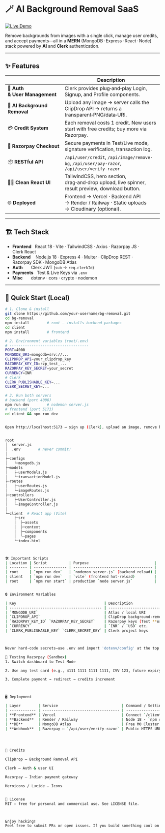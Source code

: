 # 🪄 AI Background Removal SaaS  
[![Live Demo](https://img.shields.io/badge/Live-Demo-27AE60?style=for-the-badge&logo=vercel&logoColor=white)](https://bg-removal-vna6.vercel.app/)

Remove backgrounds from images with a single click, manage user credits, and accept payments—all in a **MERN** (MongoDB · Express · React · Node) stack powered by **AI** and **Clerk** authentication.

---

## ✨ Features
|               | Description |
|---------------|-------------|
| 🔐 **Auth & User Management** | Clerk provides plug‑and‑play Login, Signup, and Profile components. |
| 🎨 **AI Background Removal**  | Upload any image → server calls the ClipDrop API → returns a transparent‑PNG/data‑URI. |
| 💳 **Credit System**          | Each removal costs 1 credit. New users start with free credits; buy more via Razorpay. |
| 🛒 **Razorpay Checkout**      | Secure payments in Test/Live mode, signature verification, transaction log. |
| 📦 **RESTful API**            | `/api/user/credit`, `/api/image/remove-bg`, `/api/user/pay-razor`, `/api/user/verify-razor` |
| 🧑‍💻 **Clean React UI**       | TailwindCSS, hero section, drag‑and‑drop upload, live spinner, result preview, download button. |
| 🌐 **Deployed**               | Frontend → Vercel · Backend API → Render / Railway · Static uploads → Cloudinary (optional). |

---

## 🏗️ Tech Stack
- **Frontend**   React 18 · Vite · TailwindCSS · Axios · Razorpay JS · Clerk React
- **Backend**    Node.js 18 · Express 4 · Multer · ClipDrop REST · Razorpay SDK · MongoDB Atlas
- **Auth**       Clerk JWT (`sub` → `req.clerkId`)
- **Payments**   Test & Live Keys via `.env`
- **Misc**       dotenv · cors · crypto · nodemon

---

## 🚀 Quick Start (Local)

```bash
# 1. Clone & install
git clone https://github.com/your‑username/bg‑removal.git
cd bg‑removal
npm install        # root – installs backend packages
cd client
npm install        # frontend

# 2. Environment variables (root/.env)
# ------------------------------------
PORT=4000
MONGODB_URI=mongodb+srv://...
CLIPDROP_API=your_clipdrop_key
RAZORPAY_KEY_ID=rzp_test_...
RAZORPAY_KEY_SECRET=your_secret
CURRENCY=INR
# Clerk
CLERK_PUBLISHABLE_KEY=...
CLERK_SECRET_KEY=...

# 3. Run both servers
# backend (port 4000)
npm run dev        # nodemon server.js
# frontend (port 5173)
cd client && npm run dev


Open http://localhost:5173 → sign up (Clerk), upload an image, remove background.


root
│  server.js
│  .env        # never commit!
│
├─configs
│   └─mongodb.js
├─models
│   ├─userModels.js
│   └─transactionModel.js
├─routes
│   ├─userRoutes.js
│   └─imageRoutes.js
├─controllers
│   ├─UserController.js
│   └─ImageController.js
│
└─client  # React app (Vite)
    ├─src
    │  ├─assets
    │  ├─context
    │  ├─components
    │  └─pages
    └─index.html



🛠️ Important Scripts
| Location | Script          | Purpose                              |
| -------- | --------------- | ------------------------------------ |
| root     | `npm run dev`   | `nodemon server.js` (backend reload) |
| client   | `npm run dev`   | `vite` (frontend hot‑reload)         |
| root     | `npm run start` | production `node server.js`          |


🔒 Environment Variables

| Key                                        | Description                      |
| ------------------------------------------ | -------------------------------- |
| `MONGODB_URI`                              | Atlas / local URI                |
| `CLIPDROP_API`                             | ClipDrop background‑removal key  |
| `RAZORPAY_KEY_ID` `RAZORPAY_KEY_SECRET`    | Razorpay keys (Test **or** Live) |
| `CURRENCY`                                 | `INR` / `USD` etc.               |
| `CLERK_PUBLISHABLE_KEY` `CLERK_SECRET_KEY` | Clerk project keys               |



Never hard‑code secrets—use .env and import 'dotenv/config' at the top of server.js.

🧪 Testing Razorpay (Sandbox)
1. Switch dashboard to Test Mode

2. Use any test card (e.g., 4111 1111 1111 1111, CVV 123, future expiry)

3. Complete payment → redirect → credits increment



🖥️ Deployment

| Layer        | Service                             | Command / Setting                       |
| ------------ | ----------------------------------- | --------------------------------------- |
| **Frontend** | Vercel                              | Connect `/client` → Auto Builds         |
| **Backend**  | Render / Railway                    | Node 18 · `npm start` · Build = `npm i` |
| **DB**       | MongoDB Atlas                       | Free M0 Cluster                         |
| **Webhook**  | Razorpay ↔ `/api/user/verify-razor` | Public HTTPS URL                        |




🙏 Credits

ClipDrop – Background Removal API

Clerk – Auth & user UI

Razorpay – Indian payment gateway

Heroicons / Lucide – Icons


📜 License
MIT — free for personal and commercial use. See LICENSE file.



Enjoy hacking!
Feel free to submit PRs or open issues. If you build something cool on top, let me know 🙂
